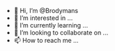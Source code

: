 - 👋 Hi, I’m @Brodymans
- 👀 I’m interested in ...
- 🌱 I’m currently learning ...
- 💞️ I’m looking to collaborate on ...
- 📫 How to reach me ...

<!---
Brodymans/Brodymans is a ✨ special ✨ repository because its `README.md` (this file) appears on your GitHub profile.
You can click the Preview link to take a look at your changes.
--->
